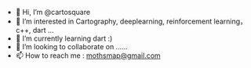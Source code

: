 - 👋 Hi, I’m @cartosquare
- 👀 I’m interested in Cartography, deeplearning, reinforcement learning，c++, dart ...
- 🌱 I’m currently learning dart :)
- 💞️ I’m looking to collaborate on ......
- 📫 How to reach me : mothsmap@gmail.com

<!---
cartosquare/cartosquare is a ✨ special ✨ repository because its `README.md` (this file) appears on your GitHub profile.
You can click the Preview link to take a look at your changes.
--->
